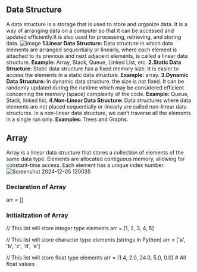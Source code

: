 ## Data Structure
A data structure is a storage that is used to store and organize data. It is a way of arranging data on a computer so that it can be accessed and updated efficiently.It is also used for processing, retrieving, and storing data.
![image](https://github.com/user-attachments/assets/f4be384b-43b8-4557-adfc-c404cf619f93)
**1.Linear Data Structure:** Data structure in which data elements are arranged sequentially or linearly, where each element is attached to its previous and next adjacent elements, is called a linear data structure. 
**Example:** Array, Stack, Queue, Linked List, etc.
**2.Static Data Structure:** Static data structure has a fixed memory size. It is easier to access the elements in a static data structure. 
**Example:** array.
**3.Dynamic Data Structure:** In dynamic data structure, the size is not fixed. It can be randomly updated during the runtime which may be considered efficient concerning the memory (space) complexity of the code. 
**Example:** Queue, Stack, linked list.
**4.Non-Linear Data Structure:** Data structures where data elements are not placed sequentially or linearly are called non-linear data structures. In a non-linear data structure, we can’t traverse all the elements in a single run only. 
**Examples:** Trees and Graphs.
## Array
Array is a linear data structure that stores a collection of elements of the same data type. Elements are allocated contiguous memory, allowing for constant-time access. Each element has a unique index number.
![Screenshot 2024-12-05 120035](https://github.com/user-attachments/assets/373b251a-dd92-462d-94bd-79361fe1bc77)
### Declaration of Array
arr = []
### Initialization of Array
// This list will store integer type elements
arr = [1, 2, 3, 4, 5]

// This list will store character type elements (strings in Python)
arr = ['a', 'b', 'c', 'd', 'e']

// This list will store float type elements
arr = [1.4, 2.0, 24.0, 5.0, 0.0]  # All float values

